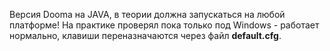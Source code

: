 Версия Doomа на JAVA, в теории должна запускаться на любой платформе! На практике проверял пока только под Windows - работает нормально, клавиши переназначаются через файл **default.cfg**.